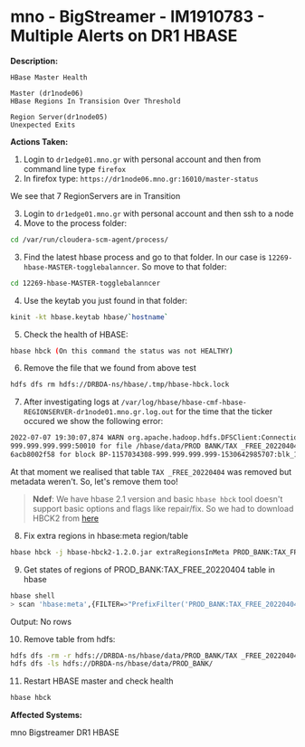 # mno - BigStreamer - IM1910783 - Multiple Alerts on DR1 HBASE

<b>Description:</b>

```
HBase Master Health

Master (dr1node06)
HBase Regions In Transision Over Threshold

Region Server(dr1node05)
Unexpected Exits
```

<b>Actions Taken:</b>

1. Login to `dr1edge01.mno.gr` with personal account and then from command line type `firefox`
2. In firefox type: `https://dr1node06.mno.gr:16010/master-status`

We see that 7 RegionServers are in Transition

3. Login to `dr1edge01.mno.gr` with personal account and then ssh to a node
4. Move to the process folder:
```bash
cd /var/run/cloudera-scm-agent/process/
```
3. Find the latest hbase process and go to that folder. In our case is `12269-hbase-MASTER-togglebalanncer`. So move to that folder:
```bash
cd 12269-hbase-MASTER-togglebalanncer
```
4. Use the keytab you just found in that folder:
```bash
kinit -kt hbase.keytab hbase/`hostname`
```
5. Check the health of HBASE:
```bash
hbase hbck (On this command the status was not HEALTHY)
```
6. Remove the file that we found from above test
```bash
hdfs dfs rm hdfs://DRBDA-ns/hbase/.tmp/hbase-hbck.lock
```
7. After investigating logs at `/var/log/hbase/hbase-cmf-hbase-REGIONSERVER-dr1node01.mno.gr.log.out` for the time that the ticker occured we show the following error:
```bash
2022-07-07 19:30:07,874 WARN org.apache.hadoop.hdfs.DFSClient:Connectionfailure:Failedtoconnecttodrinode05.mno.gr/I
999.999.999.999:50010 for file /hbase/data/PROD BANK/TAX _FREE_20220404/2c093lelcf6178a3548f7162a5a5965a/D/e2ea28cd22ad402394bd8
6acb8002f58 for block BP-1157034308-999.999.999.999-1530642985707:blk_1164232343_90497946:0rg.apache.hadoop.hdfs.security.toke
```

At that moment we realised that table `TAX _FREE_20220404` was removed but metadata weren't. So, let's remove them too!

>**Ndef**: We have hbase 2.1 version and basic `hbase hbck` tool doesn't support basic options and flags like repair/fix. So we had to download HBCK2 from [here](https://jar-download.com/artifact-search/hbase-hbck2)

8. Fix extra regions in hbase:meta region/table
```bash
hbase hbck -j hbase-hbck2-1.2.0.jar extraRegionsInMeta PROD_BANK:TAX_FREE_20220404 --fix
```

9. Get states of regions of PROD_BANK:TAX_FREE_20220404 table in hbase
```bash
hbase shell
> scan 'hbase:meta',{FILTER=>"PrefixFilter('PROD_BANK:TAX_FREE_20220404')"}
```
Output: No rows

10. Remove table from hdfs:
```bash
hdfs dfs -rm -r hdfs://DRBDA-ns/hbase/data/PROD_BANK/TAX _FREE_20220404
hdfs dfs -ls hdfs://DRBDA-ns/hbase/data/PROD_BANK/
```

11. Restart HBASE master and check health
```bash
hbase hbck
```



<b>Affected Systems:</b>

mno Bigstreamer DR1 HBASE
